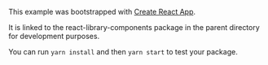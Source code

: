This example was bootstrapped with [Create React App](https://github.com/facebook/create-react-app).

It is linked to the react-library-components package in the parent directory for development purposes.

You can run `yarn install` and then `yarn start` to test your package.
